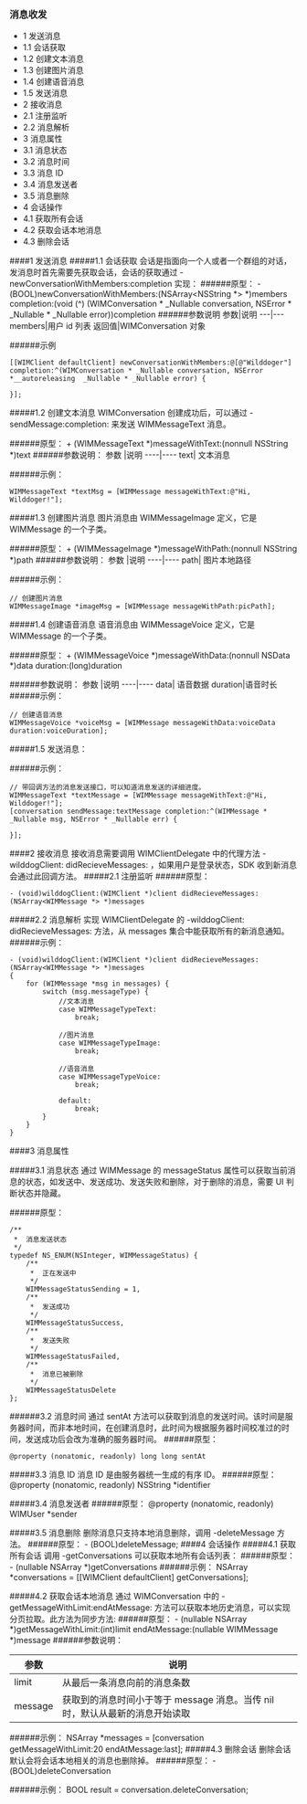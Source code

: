 
### 消息收发 
* 1 发送消息
 * 1.1 会话获取
 * 1.2 创建文本消息
 * 1.3 创建图片消息
 * 1.4 创建语音消息 
 * 1.5 发送消息
* 2 接收消息
 * 2.1 注册监听
 * 2.2 消息解析
* 3 消息属性
 * 3.1 消息状态
 * 3.2 消息时间
 * 3.3 消息 ID
 * 3.4 消息发送者
 * 3.5 消息删除
* 4 会话操作
 * 4.1 获取所有会话
 * 4.2 获取会话本地消息
 * 4.3 删除会话


####1 发送消息
#####1.1 会话获取
会话是指面向一个人或者一个群组的对话，发消息时首先需要先获取会话，会话的获取通过 -newConversationWithMembers:completion 实现：
######原型：
	- (BOOL)newConversationWithMembers:(NSArray<NSString *> *)members completion:(void (^) (WIMConversation * _Nullable conversation, NSError * _Nullable * _Nullable error))completion
######参数说明
参数|说明
---|---
members|用户 id 列表
返回值|WIMConversation 对象

######示例

```
[[WIMClient defaultClient] newConversationWithMembers:@[@"Wilddoger"] completion:^(WIMConversation * _Nullable conversation, NSError *__autoreleasing  _Nullable * _Nullable error) {
 
}];
```

#####1.2 创建文本消息
WIMConversation 创建成功后，可以通过 -sendMessage:completion: 来发送 WIMMessageText 消息。
 
######原型：
	+ (WIMMessageText *)messageWithText:(nonnull NSString *)text
######参数说明：
参数	|说明
----|----
text|	文本消息

######示例：

```
WIMMessageText *textMsg = [WIMMessage messageWithText:@"Hi, Wilddoger!"];
```

#####1.3 创建图片消息
图片消息由 WIMMessageImage 定义，它是 WIMMessage 的一个子类。
 
######原型：
	+ (WIMMessageImage *)messageWithPath:(nonnull NSString *)path
######参数说明：
参数	|说明
----|----
path|	图片本地路径

######示例：

```
// 创建图片消息
WIMMessageImage *imageMsg = [WIMMessage messageWithPath:picPath];
```

#####1.4 创建语音消息
语音消息由 WIMMessageVoice 定义，它是 WIMMessage 的一个子类。
 
######原型：
 	+ (WIMMessageVoice *)messageWithData:(nonnull NSData *)data duration:(long)duration
 	
######参数说明：
参数	|说明
----|----
data|	语音数据
duration|语音时长
######示例：

```
// 创建语音消息
WIMMessageVoice *voiceMsg = [WIMMessage messageWithData:voiceData duration:voiceDuration];
```

#####1.5 发送消息：

######示例：

``` 
// 带回调方法的消息发送接口，可以知道消息发送的详细进度。
WIMMessageText *textMessage = [WIMMessage messageWithText:@"Hi, Wilddoger!"];
[conversation sendMessage:textMessage completion:^(WIMMessage * _Nullable msg, NSError * _Nullable err) {
            
}];
```


####2 接收消息
接收消息需要调用 WIMClientDelegate 中的代理方法 -wilddogClient: didRecieveMessages: ，如果用户是登录状态，SDK 收到新消息会通过此回调方法。
#####2.1 注册监听
######原型：
 
	- (void)wilddogClient:(WIMClient *)client didRecieveMessages:(NSArray<WIMMessage *> *)messages
	
#####2.2 消息解析
实现 WIMClientDelegate 的 -wilddogClient: didRecieveMessages: 方法，从 messages 集合中能获取所有的新消息通知。
######示例：
```
- (void)wilddogClient:(WIMClient *)client didRecieveMessages:(NSArray<WIMMessage *> *)messages
{
    for (WIMMessage *msg in messages) {
        switch (msg.messageType) {
            //文本消息
            case WIMMessageTypeText:
                break;
                
            //图片消息
            case WIMMessageTypeImage:
                break;
                
            //语音消息
            case WIMMessageTypeVoice:
                break;
                
            default:
                break;
        }
    }
}
```

####3 消息属性

#####3.1 消息状态
通过 WIMMessage 的 messageStatus 属性可以获取当前消息的状态，如发送中、发送成功、发送失败和删除，对于删除的消息，需要 UI 判断状态并隐藏。

######原型：

```
/**
 *  消息发送状态
 */
typedef NS_ENUM(NSInteger, WIMMessageStatus) {
    /**
     *  正在发送中
     */
    WIMMessageStatusSending = 1,
    /**
     *  发送成功
     */
    WIMMessageStatusSuccess,
    /**
     *  发送失败
     */
    WIMMessageStatusFailed,
    /**
     *  消息已被删除
     */
    WIMMessageStatusDelete
};

```

######3.2 消息时间
通过 sentAt 方法可以获取到消息的发送时间。该时间是服务器时间，而非本地时间，在创建消息时，此时间为根据服务器时间校准过的时间，发送成功后会改为准确的服务器时间。
######原型：
```
@property (nonatomic, readonly) long long sentAt
```

#####3.3 消息 ID
消息 ID 是由服务器统一生成的有序 ID。
######原型：
	@property (nonatomic, readonly) NSString *identifier
	
#####3.4 消息发送者
######原型：
	@property (nonatomic, readonly) WIMUser *sender
	
#####3.5 消息删除
删除消息只支持本地消息删除，调用 -deleteMessage 方法。
######原型：
	- (BOOL)deleteMessage;
####4 会话操作
#####4.1 获取所有会话
调用 -getConversations 可以获取本地所有会话列表：
######原型：
	- (nullable NSArray *)getConversations
######示例：
	NSArray *conversations = [[WIMClient defaultClient] getConversations];
	
#####4.2 获取会话本地消息
通过 WIMConversation 中的 -getMessageWithLimit:endAtMessage: 方法可以获取本地历史消息，可以实现分页拉取。此方法为同步方法:
######原型：
	- (nullable NSArray *)getMessageWithLimit:(int)limit endAtMessage:(nullable WIMMessage *)message
######参数说明：

参数	| 说明
----|----
limit |	从最后一条消息向前的消息条数
message |	获取到的消息时间小于等于 message 消息。当传 nil 时，默认从最新的消息开始读取

######示例：
	NSArray *messages = [conversation getMessageWithLimit:20 endAtMessage:last];
#####4.3 删除会话
删除会话默认会将会话本地相关的消息也删除掉。
######原型：
	- (BOOL)deleteConversation

######示例：
	BOOL result = conversation.deleteConversation;
 
 
 